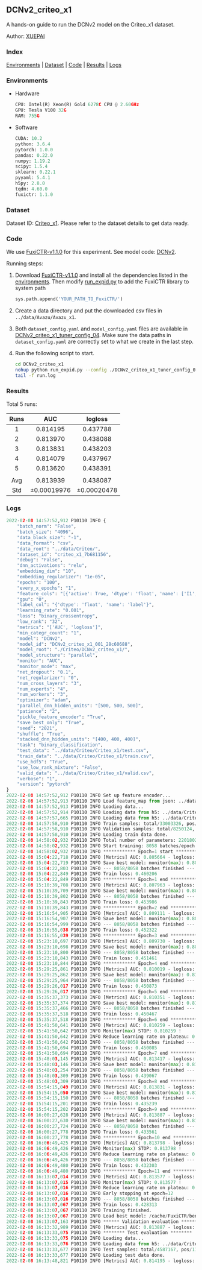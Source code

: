 ## DCNv2_criteo_x1

A hands-on guide to run the DCNv2 model on the Criteo_x1 dataset.

Author: [XUEPAI](https://github.com/xue-pai)

### Index
[Environments](#Environments) | [Dataset](#Dataset) | [Code](#Code) | [Results](#Results) | [Logs](#Logs)

### Environments
+ Hardware

  ```python
  CPU: Intel(R) Xeon(R) Gold 6278C CPU @ 2.60GHz
  GPU: Tesla V100 32G
  RAM: 755G

  ```

+ Software

  ```python
  CUDA: 10.2
  python: 3.6.4
  pytorch: 1.0.0
  pandas: 0.22.0
  numpy: 1.19.2
  scipy: 1.5.4
  sklearn: 0.22.1
  pyyaml: 5.4.1
  h5py: 2.8.0
  tqdm: 4.60.0
  fuxictr: 1.1.0

  ```

### Dataset
Dataset ID: [Criteo_x1](https://github.com/openbenchmark/BARS/blob/master/ctr_prediction/datasets/Criteo/README.md#Criteo_x1). Please refer to the dataset details to get data ready.

### Code

We use [FuxiCTR-v1.1.0](fuxictr_url) for this experiment. See model code: [DCNv2](https://github.com/xue-pai/FuxiCTR/blob/v1.1.0/fuxictr/pytorch/models/DCNv2.py).

Running steps:

1. Download [FuxiCTR-v1.1.0](fuxictr_url) and install all the dependencies listed in the [environments](#environments). Then modify [run_expid.py](./run_expid.py#L5) to add the FuxiCTR library to system path
    
    ```python
    sys.path.append('YOUR_PATH_TO_FuxiCTR/')
    ```

2. Create a data directory and put the downloaded csv files in `../data/Avazu/Avazu_x1`.

3. Both `dataset_config.yaml` and `model_config.yaml` files are available in [DCNv2_criteo_x1_tuner_config_04](./DCNv2_criteo_x1_tuner_config_04). Make sure the data paths in `dataset_config.yaml` are correctly set to what we create in the last step.

4. Run the following script to start.

    ```bash
    cd DCNv2_criteo_x1
    nohup python run_expid.py --config ./DCNv2_criteo_x1_tuner_config_04 --expid DCNv2_criteo_x1_001_28c60688 --gpu 0 > run.log &
    tail -f run.log
    ```

### Results

Total 5 runs:

| Runs | AUC | logloss  |
|:--------------------:|:--------------------:|:--------------------:|
| 1 | 0.814195 | 0.437788  |
| 2 | 0.813970 | 0.438088  |
| 3 | 0.813831 | 0.438203  |
| 4 | 0.814079 | 0.437967  |
| 5 | 0.813620 | 0.438391  |
| | | | 
| Avg | 0.813939 | 0.438087 |
| Std | &#177;0.00019976 | &#177;0.00020478 |


### Logs
```python
2022-02-08 14:57:52,912 P10110 INFO {
    "batch_norm": "False",
    "batch_size": "4096",
    "data_block_size": "-1",
    "data_format": "csv",
    "data_root": "../data/Criteo/",
    "dataset_id": "criteo_x1_7b681156",
    "debug": "False",
    "dnn_activations": "relu",
    "embedding_dim": "10",
    "embedding_regularizer": "1e-05",
    "epochs": "100",
    "every_x_epochs": "1",
    "feature_cols": "[{'active': True, 'dtype': 'float', 'name': ['I1', 'I2', 'I3', 'I4', 'I5', 'I6', 'I7', 'I8', 'I9', 'I10', 'I11', 'I12', 'I13'], 'type': 'numeric'}, {'active': True, 'dtype': 'float', 'name': ['C1', 'C2', 'C3', 'C4', 'C5', 'C6', 'C7', 'C8', 'C9', 'C10', 'C11', 'C12', 'C13', 'C14', 'C15', 'C16', 'C17', 'C18', 'C19', 'C20', 'C21', 'C22', 'C23', 'C24', 'C25', 'C26'], 'type': 'categorical'}]",
    "gpu": "0",
    "label_col": "{'dtype': 'float', 'name': 'label'}",
    "learning_rate": "0.001",
    "loss": "binary_crossentropy",
    "low_rank": "32",
    "metrics": "['AUC', 'logloss']",
    "min_categr_count": "1",
    "model": "DCNv2",
    "model_id": "DCNv2_criteo_x1_001_28c60688",
    "model_root": "./Criteo/DCNv2_criteo_x1/",
    "model_structure": "parallel",
    "monitor": "AUC",
    "monitor_mode": "max",
    "net_dropout": "0.1",
    "net_regularizer": "0",
    "num_cross_layers": "3",
    "num_experts": "4",
    "num_workers": "3",
    "optimizer": "adam",
    "parallel_dnn_hidden_units": "[500, 500, 500]",
    "patience": "2",
    "pickle_feature_encoder": "True",
    "save_best_only": "True",
    "seed": "2021",
    "shuffle": "True",
    "stacked_dnn_hidden_units": "[400, 400, 400]",
    "task": "binary_classification",
    "test_data": "../data/Criteo/Criteo_x1/test.csv",
    "train_data": "../data/Criteo/Criteo_x1/train.csv",
    "use_hdf5": "True",
    "use_low_rank_mixture": "False",
    "valid_data": "../data/Criteo/Criteo_x1/valid.csv",
    "verbose": "1",
    "version": "pytorch"
}
2022-02-08 14:57:52,912 P10110 INFO Set up feature encoder...
2022-02-08 14:57:52,913 P10110 INFO Load feature_map from json: ../data/Criteo/criteo_x1_7b681156/feature_map.json
2022-02-08 14:57:52,913 P10110 INFO Loading data...
2022-02-08 14:57:52,914 P10110 INFO Loading data from h5: ../data/Criteo/criteo_x1_7b681156/train.h5
2022-02-08 14:57:57,665 P10110 INFO Loading data from h5: ../data/Criteo/criteo_x1_7b681156/valid.h5
2022-02-08 14:57:58,910 P10110 INFO Train samples: total/33003326, pos/8456369, neg/24546957, ratio/25.62%, blocks/1
2022-02-08 14:57:58,910 P10110 INFO Validation samples: total/8250124, pos/2114300, neg/6135824, ratio/25.63%, blocks/1
2022-02-08 14:57:58,910 P10110 INFO Loading train data done.
2022-02-08 14:58:02,932 P10110 INFO Total number of parameters: 22018021.
2022-02-08 14:58:02,932 P10110 INFO Start training: 8058 batches/epoch
2022-02-08 14:58:02,932 P10110 INFO ************ Epoch=1 start ************
2022-02-08 15:04:22,718 P10110 INFO [Metrics] AUC: 0.805664 - logloss: 0.445767
2022-02-08 15:04:22,719 P10110 INFO Save best model: monitor(max): 0.805664
2022-02-08 15:04:22,803 P10110 INFO --- 8058/8058 batches finished ---
2022-02-08 15:04:22,849 P10110 INFO Train loss: 0.460206
2022-02-08 15:04:22,849 P10110 INFO ************ Epoch=1 end ************
2022-02-08 15:10:39,708 P10110 INFO [Metrics] AUC: 0.807963 - logloss: 0.443604
2022-02-08 15:10:39,709 P10110 INFO Save best model: monitor(max): 0.807963
2022-02-08 15:10:39,802 P10110 INFO --- 8058/8058 batches finished ---
2022-02-08 15:10:39,843 P10110 INFO Train loss: 0.453986
2022-02-08 15:10:39,843 P10110 INFO ************ Epoch=2 end ************
2022-02-08 15:16:54,905 P10110 INFO [Metrics] AUC: 0.809111 - logloss: 0.442599
2022-02-08 15:16:54,907 P10110 INFO Save best model: monitor(max): 0.809111
2022-02-08 15:16:54,999 P10110 INFO --- 8058/8058 batches finished ---
2022-02-08 15:16:55,038 P10110 INFO Train loss: 0.452322
2022-02-08 15:16:55,039 P10110 INFO ************ Epoch=3 end ************
2022-02-08 15:23:10,697 P10110 INFO [Metrics] AUC: 0.809730 - logloss: 0.442035
2022-02-08 15:23:10,698 P10110 INFO Save best model: monitor(max): 0.809730
2022-02-08 15:23:10,800 P10110 INFO --- 8058/8058 batches finished ---
2022-02-08 15:23:10,843 P10110 INFO Train loss: 0.451461
2022-02-08 15:23:10,844 P10110 INFO ************ Epoch=4 end ************
2022-02-08 15:29:25,861 P10110 INFO [Metrics] AUC: 0.810019 - logloss: 0.441650
2022-02-08 15:29:25,862 P10110 INFO Save best model: monitor(max): 0.810019
2022-02-08 15:29:25,964 P10110 INFO --- 8058/8058 batches finished ---
2022-02-08 15:29:26,017 P10110 INFO Train loss: 0.450873
2022-02-08 15:29:26,017 P10110 INFO ************ Epoch=5 end ************
2022-02-08 15:35:37,373 P10110 INFO [Metrics] AUC: 0.810351 - logloss: 0.441365
2022-02-08 15:35:37,374 P10110 INFO Save best model: monitor(max): 0.810351
2022-02-08 15:35:37,466 P10110 INFO --- 8058/8058 batches finished ---
2022-02-08 15:35:37,518 P10110 INFO Train loss: 0.450467
2022-02-08 15:35:37,518 P10110 INFO ************ Epoch=6 end ************
2022-02-08 15:41:50,641 P10110 INFO [Metrics] AUC: 0.810259 - logloss: 0.441482
2022-02-08 15:41:50,642 P10110 INFO Monitor(max) STOP: 0.810259 !
2022-02-08 15:41:50,642 P10110 INFO Reduce learning rate on plateau: 0.000100
2022-02-08 15:41:50,642 P10110 INFO --- 8058/8058 batches finished ---
2022-02-08 15:41:50,694 P10110 INFO Train loss: 0.450085
2022-02-08 15:41:50,694 P10110 INFO ************ Epoch=7 end ************
2022-02-08 15:48:03,145 P10110 INFO [Metrics] AUC: 0.813417 - logloss: 0.438588
2022-02-08 15:48:03,146 P10110 INFO Save best model: monitor(max): 0.813417
2022-02-08 15:48:03,254 P10110 INFO --- 8058/8058 batches finished ---
2022-02-08 15:48:03,309 P10110 INFO Train loss: 0.439067
2022-02-08 15:48:03,309 P10110 INFO ************ Epoch=8 end ************
2022-02-08 15:54:15,049 P10110 INFO [Metrics] AUC: 0.813831 - logloss: 0.438283
2022-02-08 15:54:15,050 P10110 INFO Save best model: monitor(max): 0.813831
2022-02-08 15:54:15,150 P10110 INFO --- 8058/8058 batches finished ---
2022-02-08 15:54:15,201 P10110 INFO Train loss: 0.435239
2022-02-08 15:54:15,202 P10110 INFO ************ Epoch=9 end ************
2022-02-08 16:00:27,628 P10110 INFO [Metrics] AUC: 0.813887 - logloss: 0.438259
2022-02-08 16:00:27,630 P10110 INFO Save best model: monitor(max): 0.813887
2022-02-08 16:00:27,724 P10110 INFO --- 8058/8058 batches finished ---
2022-02-08 16:00:27,778 P10110 INFO Train loss: 0.433561
2022-02-08 16:00:27,778 P10110 INFO ************ Epoch=10 end ************
2022-02-08 16:06:49,425 P10110 INFO [Metrics] AUC: 0.813798 - logloss: 0.438414
2022-02-08 16:06:49,426 P10110 INFO Monitor(max) STOP: 0.813798 !
2022-02-08 16:06:49,426 P10110 INFO Reduce learning rate on plateau: 0.000010
2022-02-08 16:06:49,426 P10110 INFO --- 8058/8058 batches finished ---
2022-02-08 16:06:49,480 P10110 INFO Train loss: 0.432303
2022-02-08 16:06:49,480 P10110 INFO ************ Epoch=11 end ************
2022-02-08 16:13:07,014 P10110 INFO [Metrics] AUC: 0.813577 - logloss: 0.438834
2022-02-08 16:13:07,015 P10110 INFO Monitor(max) STOP: 0.813577 !
2022-02-08 16:13:07,016 P10110 INFO Reduce learning rate on plateau: 0.000001
2022-02-08 16:13:07,016 P10110 INFO Early stopping at epoch=12
2022-02-08 16:13:07,016 P10110 INFO --- 8058/8058 batches finished ---
2022-02-08 16:13:07,067 P10110 INFO Train loss: 0.428313
2022-02-08 16:13:07,067 P10110 INFO Training finished.
2022-02-08 16:13:07,067 P10110 INFO Load best model: /cache/FuxiCTR/benchmarks/Criteo/DCNv2_criteo_x1/criteo_x1_7b681156/DCNv2_criteo_x1_001_28c60688.model
2022-02-08 16:13:07,163 P10110 INFO ****** Validation evaluation ******
2022-02-08 16:13:32,989 P10110 INFO [Metrics] AUC: 0.813887 - logloss: 0.438259
2022-02-08 16:13:33,075 P10110 INFO ******** Test evaluation ********
2022-02-08 16:13:33,075 P10110 INFO Loading data...
2022-02-08 16:13:33,076 P10110 INFO Loading data from h5: ../data/Criteo/criteo_x1_7b681156/test.h5
2022-02-08 16:13:33,677 P10110 INFO Test samples: total/4587167, pos/1174769, neg/3412398, ratio/25.61%, blocks/1
2022-02-08 16:13:33,677 P10110 INFO Loading test data done.
2022-02-08 16:13:48,821 P10110 INFO [Metrics] AUC: 0.814195 - logloss: 0.437788

```
